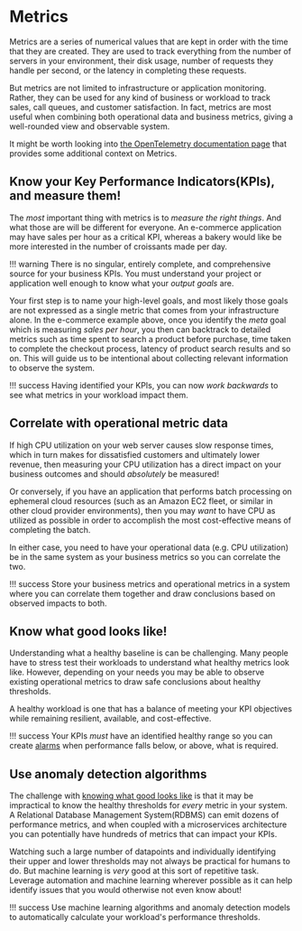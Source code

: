 # Metrics

Metrics are a series of numerical values that are kept in order with the time that they are created. They are used to track everything from the number of servers in your environment, their disk usage, number of requests they handle per second, or the latency in completing these requests.

But metrics are not limited to infrastructure or application monitoring. Rather, they can be used for any kind of business or workload to track sales, call queues, and customer satisfaction. In fact, metrics are most useful when combining both operational data and business metrics, giving a well-rounded view and observable system.

It might be worth looking into [the OpenTelemetry documentation page](https://opentelemetry.io/docs/concepts/signals/metrics/) that provides some additional context on Metrics.

## Know your Key Performance Indicators(KPIs), and measure them!

The *most* important thing with metrics is to *measure the right things*. And what those are will be different for everyone. An e-commerce application may have sales per hour as a critical KPI, whereas a bakery would like be more interested in the number of croissants made per day.

!!! warning
	There is no singular, entirely complete, and comprehensive source for your business KPIs. You must understand your project or application well enough to know what your *output goals* are. 

Your first step is to name your high-level goals, and most likely those goals are not expressed as a single metric that comes from your infrastructure alone. In the e-commerce example above, once you identify the *meta* goal which is measuring *sales per hour*, you then can backtrack to detailed metrics such as time spent to search a product before purchase, time taken to complete the checkout process, latency of product search results and so on. This will guide us to be intentional about collecting relevant information to observe the system.

!!! success
	Having identified your KPIs, you can now *work backwards* to see what metrics in your workload impact them.

## Correlate with operational metric data

If high CPU utilization on your web server causes slow response times, which in turn makes for dissatisfied customers and ultimately lower revenue, then measuring your CPU utilization has a direct impact on your business outcomes and should *absolutely* be measured!

Or conversely, if you have an application that performs batch processing on ephemeral cloud resources (such as an Amazon EC2 fleet, or similar in other cloud provider environments), then you may *want* to have CPU as utilized as possible in order to accomplish the most cost-effective means of completing the batch. 

In either case, you need to have your operational data (e.g. CPU utilization) be in the same system as your business metrics so you can correlate the two. 

!!! success
	Store your business metrics and operational metrics in a system where you can correlate them together and draw conclusions based on observed impacts to both.

## Know what good looks like!

Understanding what a healthy baseline is can be challenging. Many people have to stress test their workloads to understand what healthy metrics look like. However, depending on your needs you may be able to observe existing operational metrics to draw safe conclusions about healthy thresholds.

A healthy workload is one that has a balance of meeting your KPI objectives while remaining resilient, available, and cost-effective.

!!! success
	Your KPIs *must* have an identified healthy range so you can create [alarms](../../signals/alarms/) when performance falls below, or above, what is required.

## Use anomaly detection algorithms

The challenge with [knowing what good looks like](#know-what-good-looks-like) is that it may be impractical to know the healthy thresholds for *every* metric in your system. A Relational Database Management System(RDBMS) can emit dozens of performance metrics, and when coupled with a microservices architecture you can potentially have hundreds of metrics that can impact your KPIs.

Watching such a large number of datapoints and individually identifying their upper and lower thresholds may not always be practical for humans to do. But machine learning is *very* good at this sort of repetitive task. Leverage automation and machine learning wherever possible as it can help identify issues that you would otherwise not even know about!

!!! success
	Use machine learning algorithms and anomaly detection models to automatically calculate your workload's performance thresholds. 
